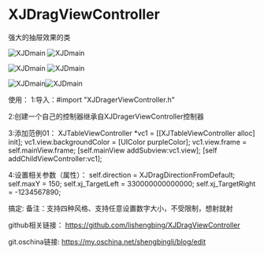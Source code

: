 # XJDragViewController
强大的抽屉效果的类



![XJDmain](https://github.com/lishengbing/XJDragViewController/blob/master/06-%E6%8A%BD%E5%B1%89%E6%95%88%E6%9E%9C%3C%E7%B2%BE%E5%8D%8E%E7%89%88%3E/a1.gif) ![XJDmain](https://github.com/lishengbing/XJDragViewController/blob/master/06-%E6%8A%BD%E5%B1%89%E6%95%88%E6%9E%9C%3C%E7%B2%BE%E5%8D%8E%E7%89%88%3E/a2.gif)

![XJDmain](https://github.com/lishengbing/XJDragViewController/blob/master/06-%E6%8A%BD%E5%B1%89%E6%95%88%E6%9E%9C%3C%E7%B2%BE%E5%8D%8E%E7%89%88%3E/a3.gif)  ![XJDmain](https://github.com/lishengbing/XJDragViewController/blob/master/06-%E6%8A%BD%E5%B1%89%E6%95%88%E6%9E%9C%3C%E7%B2%BE%E5%8D%8E%E7%89%88%3E/a4.gif)


![XJDmain](https://github.com/lishengbing/XJDragViewController/blob/master/06-%E6%8A%BD%E5%B1%89%E6%95%88%E6%9E%9C%3C%E7%B2%BE%E5%8D%8E%E7%89%88%3E/a6.gif)![XJDmain](https://github.com/lishengbing/XJDragViewController/blob/master/06-%E6%8A%BD%E5%B1%89%E6%95%88%E6%9E%9C%3C%E7%B2%BE%E5%8D%8E%E7%89%88%3E/a5.gif)



使用：
1:导入：#import "XJDragerViewController.h"

2:创建一个自己的控制器继承自XJDragerViewController控制器

3:添加范例01：
XJTableViewController *vc1 = [[XJTableViewController alloc] init];
vc1.view.backgroundColor = [UIColor purpleColor];
vc1.view.frame = self.mainView.frame;
[self.mainView addSubview:vc1.view];
[self addChildViewController:vc1];

4:设置相关参数（属性）：
self.direction = XJDragDirectionFromDefault;
self.maxY = 150;
self.xj_TargetLeft = 330000000000000;
self.xj_TargetRight = -1234567890;


搞定:
备注：支持四种风格、支持任意设置数字大小，不受限制，想射就射


github相关链接： https://github.com/lishengbing/XJDragViewController

git.oschina链接:   https://my.oschina.net/shengbingli/blog/edit
